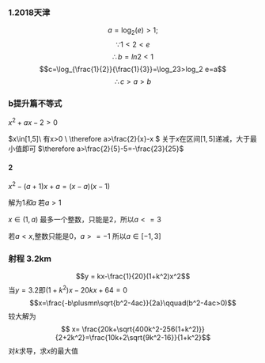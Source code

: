 ### 1.2018天津

$$ a=\log_2(e) >1;$$
$$\because 1<2<e $$
$$\therefore b=ln2<1$$
$$c=\log_{\frac{1}{2}}{\frac{1}{3}}=\log_23>log_2 e=a$$
$$\therefore c>a>b$$

### b提升篇不等式
$x^2+ax-2>0$

$x\in[1,5]\\
有x>0 \\
\therefore a>\frac{2}{x}-x
$
关于$x$在区间$[1,5]$递减，大于最小值即可
$\therefore a>\frac{2}{5}-5=-\frac{23}{25}$
#### 2
$x^2-(a+1)x+a=(x-a)(x-1)$

解为$1和a$
若$a>1$

$x\in (1,a)$
最多一个整数，只能是2，所以$a<=3$

若$a<x$,整数只能是$0$，$a>=-1$
所以$a\in[-1,3]$
### 射程 3.2km

$$y = kx-\frac{1}{20}(1+k^2)x^2$$
当$y=3.2$即$(1+k^2)x-20kx+64=0$
$$x=\frac{-b\plusmn\sqrt{b^2-4ac}}{2a}\qquad(b^2-4ac>0)$$
较大解为
$$ x= \frac{20k+\sqrt{400k^2-256(1+k^2)}}{2+2k^2}=\frac{10k+2\sqrt{9k^2-16}}{1+k^2}$$
对$k$求导，求$x$的最大值
<!-- $$\frac{(10+\frac{18k}{\sqrt{9k^2-16}})(1+k^2)-2k(10k+\sqrt{9k^2-16})}{(1+k^2)^2}$$ -->

